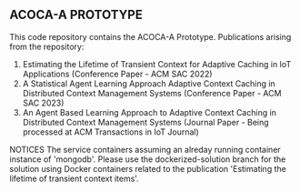 ACOCA-A PROTOTYPE 
-----------------
This code repository contains the ACOCA-A Prototype. 
Publications arising from the repository:
1) Estimating the Lifetime of Transient Context for Adaptive Caching in IoT Applications (Conference Paper - ACM SAC 2022)
2) A Statistical Agent Learning Approach Adaptive Context Caching in Distributed Context Management Systems (Conference Paper - ACM SAC 2023)
3) An Agent Based Learning Approach to Adaptive Context Caching in Distributed Context Management Systems (Journal Paper - Being processed at ACM Transactions in IoT Journal)

NOTICES
The service containers assuming an alreday running container instance of 'mongodb'.
Please use the dockerized-solution branch for the solution using Docker containers related to the publication 'Estimating the lifetime of transient context items'. 
